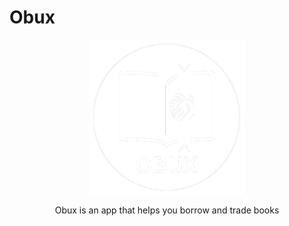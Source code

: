 # Obux

<p align="center" style="display: flex; align-items: center; justify-content: space-around">
  <img src="LOGO.png" alt="python" width="250">
</p>
<p align="center">Obux is an app that helps you borrow and trade books</p>
